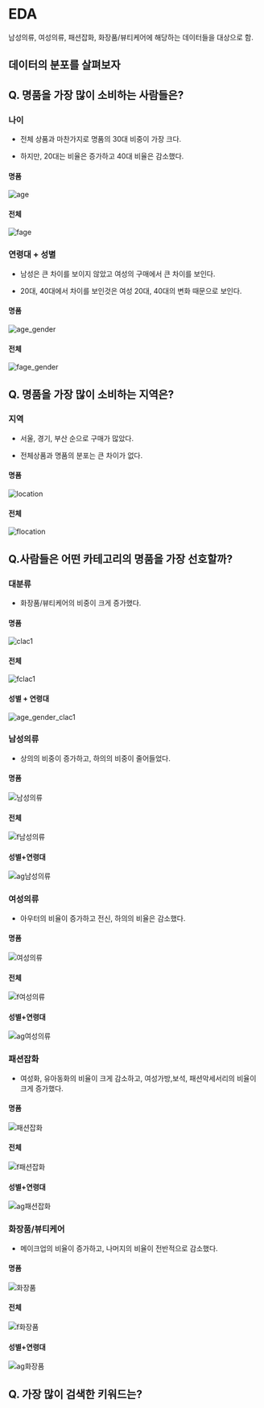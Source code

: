 # EDA

남성의류, 여성의류, 패션잡화, 화장품/뷰티케어에 해당하는 데이터들을 대상으로 함.

## 데이터의 분포를 살펴보자



## Q. 명품을 가장 많이 소비하는 사람들은?

### 나이

- 전체 상품과 마찬가지로 명품의 30대 비중이 가장 크다.

- 하지만, 20대는 비율은 증가하고 40대 비율은 감소했다.

#### 명품

![age](./img/age.JPG)

#### 전체

![fage](./img/fage.JPG)

### 연령대 + 성별

- 남성은 큰 차이를 보이지 않았고 여성의 구매에서 큰 차이를 보인다.

- 20대, 40대에서 차이를 보인것은 여성 20대, 40대의 변화 때문으로 보인다.

#### 명품

![age_gender](./img/age_gender.JPG)

#### 전체

![fage_gender](./img/fage_gender.JPG)



## Q. 명품을 가장 많이 소비하는 지역은?

### 지역

- 서울, 경기, 부산 순으로 구매가 많았다. 

- 전체상품과 명품의 분포는 큰 차이가 없다.

#### 명품

![location](./img/location.JPG)

#### 전체

![flocation](./img/flocation.JPG)



## Q.사람들은 어떤 카테고리의 명품을 가장 선호할까? 

### 대분류

- 화장품/뷰티케어의 비중이 크게 증가했다.

#### 명품

![clac1](./img/clac1.JPG)

#### 전체

![fclac1](./img/fclac1.JPG)

#### 성별 + 연령대

![age_gender_clac1](./img/age_gender_clac1.JPG)

### 남성의류

- 상의의 비중이 증가하고, 하의의 비중이 줄어들었다.

#### 명품

![남성의류](./img/남성의류.JPG)

#### 전체

![f남성의류](./img/f남성의류.JPG)

#### 성별+연령대

![ag남성의류](./img/ag남성의류.JPG)

### 여성의류

- 아우터의 비율이 증가하고 전신, 하의의 비율은 감소했다. 

#### 명품

![여성의류](./img/여성의류.JPG)

#### 전체

![f여성의류](./img/f여성의류.JPG)

#### 성별+연령대

![ag여성의류](./img/ag여성의류.JPG)

### 패션잡화

- 여성화, 유아동화의 비율이 크게 감소하고, 여성가방,보석, 패션악세서리의 비율이 크게 증가했다.

#### 명품

![패션잡화](./img/패션잡화.JPG)

#### 전체

![f패션잡화](./img/f패션잡화.JPG)

#### 성별+연령대

![ag패션잡화](./img/ag패션잡화.JPG)

### 화장품/뷰티케어

- 메이크업의 비율이 증가하고, 나머지의 비율이 전반적으로 감소했다.

#### 명품

![화장품](./img/화장품.JPG)

#### 전체

![f화장품](./img/f화장품.JPG)

#### 성별+연령대

![ag화장품](./img/ag화장품.JPG)

## Q. 가장 많이 검색한 키워드는?